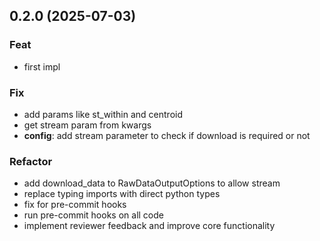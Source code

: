 ## 0.2.0 (2025-07-03)

### Feat

- first impl

### Fix

- add params like st_within and centroid
- get stream param from kwargs
- **config**: add stream parameter to check if download is required or not

### Refactor

- add download_data to RawDataOutputOptions to allow stream
- replace typing imports with direct python types
- fix for pre-commit hooks
- run pre-commit hooks on all code
- implement reviewer feedback and improve core functionality
